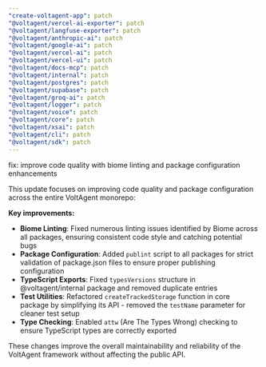 ```yaml
---
"create-voltagent-app": patch
"@voltagent/vercel-ai-exporter": patch
"@voltagent/langfuse-exporter": patch
"@voltagent/anthropic-ai": patch
"@voltagent/google-ai": patch
"@voltagent/vercel-ai": patch
"@voltagent/vercel-ui": patch
"@voltagent/docs-mcp": patch
"@voltagent/internal": patch
"@voltagent/postgres": patch
"@voltagent/supabase": patch
"@voltagent/groq-ai": patch
"@voltagent/logger": patch
"@voltagent/voice": patch
"@voltagent/core": patch
"@voltagent/xsai": patch
"@voltagent/cli": patch
"@voltagent/sdk": patch
---
```


fix: improve code quality with biome linting and package configuration enhancements

This update focuses on improving code quality and package configuration across the entire VoltAgent monorepo:

**Key improvements:**

- **Biome Linting**: Fixed numerous linting issues identified by Biome across all packages, ensuring consistent code style and catching potential bugs
- **Package Configuration**: Added `publint` script to all packages for strict validation of package.json files to ensure proper publishing configuration
- **TypeScript Exports**: Fixed `typesVersions` structure in @voltagent/internal package and removed duplicate entries
- **Test Utilities**: Refactored `createTrackedStorage` function in core package by simplifying its API - removed the `testName` parameter for cleaner test setup
- **Type Checking**: Enabled `attw` (Are The Types Wrong) checking to ensure TypeScript types are correctly exported

These changes improve the overall maintainability and reliability of the VoltAgent framework without affecting the public API.

